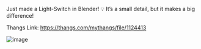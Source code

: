 Just made a Light-Switch in Blender! 💡 It’s a small detail, but it makes a big difference!

Thangs Link: https://thangs.com/mythangs/file/1124413

![image](https://github.com/user-attachments/assets/203188a1-f819-45d2-b413-34a75548a561)
